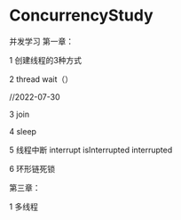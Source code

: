 # ConcurrencyStudy
并发学习
第一章：

1 创建线程的3种方式

2 thread wait（）

//2022-07-30

3 join

4 sleep

5 线程中断 interrupt isInterrupted interrupted

6 环形链死锁

第三章：

1 多线程

